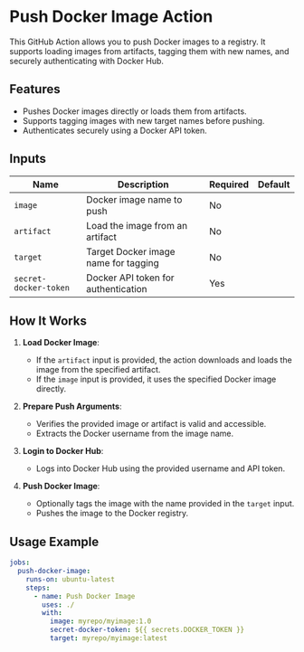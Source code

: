 # Push Docker Image Action

This GitHub Action allows you to push Docker images to a registry. It supports loading images from artifacts, tagging them with new names, and securely authenticating with Docker Hub.

## Features

- Pushes Docker images directly or loads them from artifacts.
- Supports tagging images with new target names before pushing.
- Authenticates securely using a Docker API token.

## Inputs

| Name                  | Description                          | Required | Default |
|-----------------------|--------------------------------------|----------|---------|
| `image`               | Docker image name to push            | No       |         |
| `artifact`            | Load the image from an artifact      | No       |         |
| `target`              | Target Docker image name for tagging | No       |         |
| `secret-docker-token` | Docker API token for authentication  | Yes      |         |

## How It Works

1. **Load Docker Image**:
    - If the `artifact` input is provided, the action downloads and loads the image from the specified artifact.
    - If the `image` input is provided, it uses the specified Docker image directly.

2. **Prepare Push Arguments**:
    - Verifies the provided image or artifact is valid and accessible.
    - Extracts the Docker username from the image name.

3. **Login to Docker Hub**:
    - Logs into Docker Hub using the provided username and API token.

4. **Push Docker Image**:
    - Optionally tags the image with the name provided in the `target` input.
    - Pushes the image to the Docker registry.

## Usage Example

```yaml
jobs:
  push-docker-image:
    runs-on: ubuntu-latest
    steps:
      - name: Push Docker Image
        uses: ./
        with:
          image: myrepo/myimage:1.0
          secret-docker-token: ${{ secrets.DOCKER_TOKEN }}
          target: myrepo/myimage:latest
```